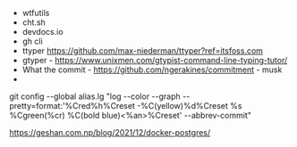 * wtfutils
* cht.sh
* devdocs.io
* gh cli
* ttyper https://github.com/max-niederman/ttyper?ref=itsfoss.com
* gtyper - https://www.unixmen.com/gtypist-command-line-typing-tutor/
* What the commit - https://github.com/ngerakines/commitment  - musk
* 

 git config --global alias.lg "log --color --graph --pretty=format:'%Cred%h%Creset -%C(yellow)%d%Creset %s %Cgreen(%cr) %C(bold blue)<%an>%Creset' --abbrev-commit"



https://geshan.com.np/blog/2021/12/docker-postgres/

